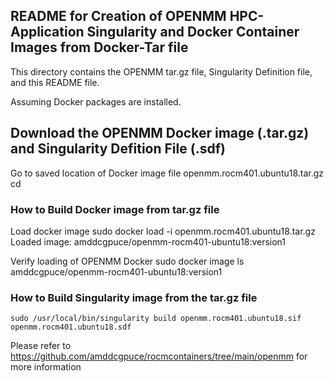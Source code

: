 ## README for Creation of OPENMM HPC-Application Singularity and Docker Container Images from Docker-Tar file

This directory contains the OPENMM tar.gz file, Singularity Definition file, and this README file.

Assuming Docker packages are installed.

## Download the OPENMM Docker image (.tar.gz) and Singularity Defition File (.sdf)

Go to saved location of Docker image file openmm.rocm401.ubuntu18.tar.gz
    cd <dir-of-tar-file>


### How to Build Docker image from tar.gz file

Load docker image
    sudo docker load -i openmm.rocm401.ubuntu18.tar.gz
    Loaded image: amddcgpuce/openmm-rocm401-ubuntu18:version1

Verify loading of OPENMM Docker
    sudo docker image ls amddcgpuce/openmm-rocm401-ubuntu18:version1


### How to Build Singularity image from the tar.gz file

    sudo /usr/local/bin/singularity build openmm.rocm401.ubuntu18.sif openmm.rocm401.ubuntu18.sdf

Please refer to https://github.com/amddcgpuce/rocmcontainers/tree/main/openmm for more information
